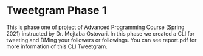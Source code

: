 # Tweetgram Phase 1
This is phase one of project of Advanced Programming Course (Spring 2021) instructed by Dr. Mojtaba Ostovari.
In this phase we created a CLI for tweeting and DMing your followers or followings. 
You can see report.pdf for more information of this CLI Tweetgram.
